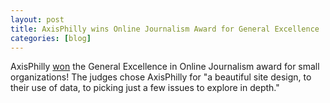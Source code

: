 ```yaml
---
layout: post
title: AxisPhilly wins Online Journalism Award for General Excellence
categories: [blog]
---
```


AxisPhilly [won](http://journalists.org/2013/10/19/guardian-boston-globe-axisphilly-texas-tribune-take-home-2013-online-journalism-awards/) the General Excellence in Online Journalism award for small organizations! The judges chose AxisPhilly for "a beautiful site design, to their use of data, to picking just a few issues to explore in depth."